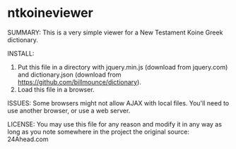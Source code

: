 # ntkoineviewer

SUMMARY:
This is a very simple viewer for a New Testament Koine Greek dictionary.

INSTALL:
1. Put this file in a directory with jquery.min.js (download from jquery.com)
and dictionary.json (download from https://github.com/billmounce/dictionary).
2. Load this file in a browser.

ISSUES:
Some browsers might not allow AJAX with local files. You'll need to use
another browser, or use a web server.

LICENSE:
You may use this file for any reason and modify it in any way as long as
you note somewhere in the project the original source: 24Ahead.com
